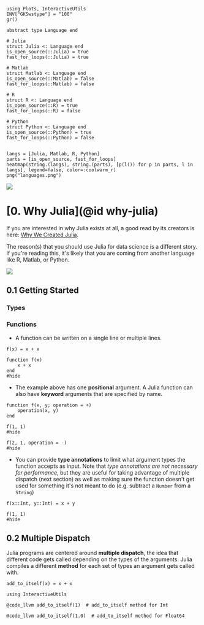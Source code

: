 ```@setup viz
using Plots, InteractiveUtils
ENV["GKSwstype"] = "100"
gr()

abstract type Language end 

# Julia
struct Julia <: Language end
is_open_source(::Julia) = true
fast_for_loops(::Julia) = true

# Matlab
struct Matlab <: Language end 
is_open_source(::Matlab) = false
fast_for_loops(::Matlab) = false

# R
struct R <: Language end 
is_open_source(::R) = true
fast_for_loops(::R) = false

# Python
struct Python <: Language end
is_open_source(::Python) = true
fast_for_loops(::Python) = false


langs = [Julia, Matlab, R, Python]
parts = [is_open_source, fast_for_loops]
heatmap(string.(langs), string.(parts), [p(l()) for p in parts, l in langs], legend=false, color=:coolwarm_r)
png("languages.png")
```

![](https://github.com/JuliaGraphics/julia-logo-graphics/raw/master/images/julia-logo-325-by-225.png)

# [0. Why Julia](@id why-julia)

If you are interested in why Julia exists at all, a good read by its creators is here:
[Why We Created Julia](https://julialang.org/blog/2012/02/why-we-created-julia).

The reason(s) that you should use Julia for data science is a different story.  If you're reading
this, it's likely that you are coming from another language like R, Matlab, or Python.

![](languages.png)

## 0.1 Getting Started

### Types


### Functions 

- A function can be written on a single line or multiple lines.

```@example
f(x) = x + x

function f(x)
    x + x
end
#hide
```

- The example above has one **positional** argument.  A Julia function can also have 
**keyword** arguments that are specified by name.

```@example keyword
function f(x, y; operation = +)
    operation(x, y)
end

f(1, 1)
#hide
```

```@example keyword
f(2, 1, operation = -)
#hide
```

- You can provide **type annotations** to limit what argument types the function accepts 
as input.  Note that *type annotations are not necessary for performance*, but they are useful
for taking advantage of multiple dispatch (next section) as well as making sure the function 
doesn't get used for something it's not meant to do (e.g. subtract a `Number` from a `String`)

```@example
f(x::Int, y::Int) = x + y

f(1, 1)
#hide
```

## 0.2 Multiple Dispatch

Julia programs are centered around **multiple dispatch**, the idea that different code gets 
called depending on the types of the arguments.  Julia compiles a different **method** for each
set of types an argument gets called with.

```@repl code_llvm
add_to_itself(x) = x + x
```

```@repl code_llvm
using InteractiveUtils

@code_llvm add_to_itself(1)  # add_to_itself method for Int

@code_llvm add_to_itself(1.0)  # add_to_itself method for Float64
```
